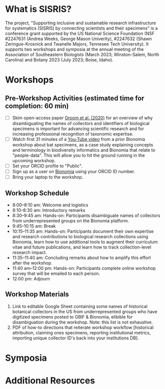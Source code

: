 # What is SISRIS?
The project, "Supporting inclusive and sustainable research infrastructure for systematics (SISRIS) by connecting scientists and their specimens" is a conference grant supported by the US National Science Foundation (NSF #2247631 (Andrea Weeks, George Mason Univerity), #2247632 (Shawn Zeringue-Krosnick and Twanelle Majors, Tennesee Tech University). It supports two workshops and symposia at the annual meeting of the Association of Southeastern Biologists (March 2023; Winston-Salem, North Carolina) and Botany 2023 (July 2023; Boise, Idaho). 

# Workshops

## Pre-Workshop Activities (estimated time for completion: 60 min)

- [ ] Skim open-access paper [Groom et al. (2020)](https://doi.org/10.1093/database/baaa072) for an overview of why disambiguating the names of collectors and identifiers of biological specimens is important for advancing scientific research and for increasing professional recognition of taxonomic expertise.
- [ ] Watch first 31 minutes of a [You-Tube video](https://www.youtube.com/watch?v=PL_feKhrwMQ) from a prior Bionomia workshop about bat specimens, as a case study explaining concepts and terminology in biodiversity informatics and Bionomia that relate to "people-data". This will allow you to hit the ground running in the upcoming workshop.
- [ ] Set your ORCID profile to "Public".
- [ ] Sign up as a user on [Bionomia](https://bionomia.net/) using your ORCID ID number.
- [ ] Bring your laptop to the workshop.

## Workshop Schedule
* 8:00–8:10 am: Welcome and logistics
* 8:10–8:30 am: Introductory remarks
* 8:30–9:45 am: Hands-on: Participants disambiguate names of collectors from underrepresented groups on the
Bionomia platform.
* 9:45–10:15 am: Break
* 10:15–11:35 am: Hands-on: Participants document their own expertise and research contributions to
biological research collections using Bionomia, learn how to use additional tools to augment their curriculum
vitae and future publications, and learn how to track collection-level research impact.
* 11:35–11:40 am: Concluding remarks about how to amplify this effort after the workshop.
* 11:40 am–12:00 pm: Hands-on: Participants complete online workshop survey that will be emailed to each person.
* 12:00 pm: Adjourn

## Workshop Materials
1. Link to editable Google Sheet containing some names of historical botanical collectors in the US from underrepresented groups who have digitized specimens posted to GBIF & Bionomia, elibible for disambiguation during the workshop. Note: this list is not exhaustive.
2. PDF of how-to directions that reiterate workshop workflow [historical attribution, claiming ones specimens, reporting institutional metrics, importing unique collector ID's back into your institutions DB].

# Symposia

# Additional Resources
